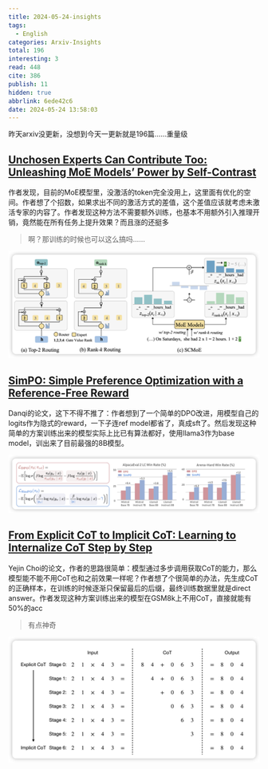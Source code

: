 ```yaml
---
title: 2024-05-24-insights
tags:
  - English
categories: Arxiv-Insights
total: 196
interesting: 3
read: 448
cite: 386
publish: 11
hidden: true
abbrlink: 6ede42c6
date: 2024-05-24 13:58:03
---
```


昨天arxiv没更新，没想到今天一更新就是196篇……重量级

## [Unchosen Experts Can Contribute Too: Unleashing MoE Models’ Power by Self-Contrast](https://arxiv.org/pdf/2405.14507)

作者发现，目前的MoE模型里，没激活的token完全没用上，这里面有优化的空间。作者想了个招数，如果求出不同的激活方式的差值，这个差值应该就考虑未激活专家的内容了。作者发现这种方法不需要额外训练，也基本不用额外引入推理开销，竟然能在所有任务上提升效果？而且涨的还挺多

> 啊？那训练的时候也可以这么搞吗……

<img src="../../files/images/arxiv-insights/2024-05-20-05-24/contrast.png">



## [SimPO: Simple Preference Optimization with a Reference-Free Reward](https://arxiv.org/pdf/2405.14734)

Danqi的论文，这下不得不推了：作者想到了一个简单的DPO改进，用模型自己的logits作为隐式的reward，一下子连ref model都省了，真成sft了。然后发现这种简单的方案训练出来的模型实际上比已有算法都好，使用llama3作为base model，训出来了目前最强的8B模型。

<img src="../../files/images/arxiv-insights/2024-05-20-05-24/simpo.png">

## [From Explicit CoT to Implicit CoT: Learning to Internalize CoT Step by Step](https://arxiv.org/pdf/2405.14838)

Yejin Choi的论文，作者的思路很简单：模型通过多步调用获取CoT的能力，那么模型能不能不用CoT也和之前效果一样呢？作者想了个很简单的办法，先生成CoT的正确样本，在训练的时候逐渐只保留最后的后缀，最终训练数据里就是direct answer。作者发现这种方案训练出来的模型在GSM8k上不用CoT，直接就能有50%的acc

> 有点神奇

<img src="../../files/images/arxiv-insights/2024-05-20-05-24/cot.png">
